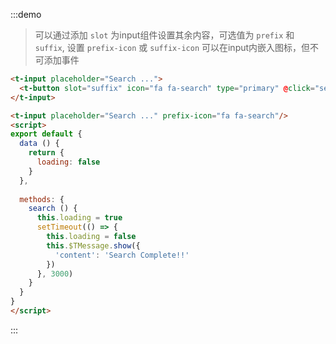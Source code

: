 :::demo
> 可以通过添加 `slot` 为input组件设置其余内容，可选值为 `prefix` 和 `suffix`, 设置 `prefix-icon` 或 `suffix-icon` 可以在input内嵌入图标，但不可添加事件
```html
<t-input placeholder="Search ...">
  <t-button slot="suffix" icon="fa fa-search" type="primary" @click="search" :loading="loading"/>
</t-input>

<t-input placeholder="Search ..." prefix-icon="fa fa-search"/>
<script>
export default {
  data () {
    return {
      loading: false
    }
  },
  
  methods: {
    search () {
      this.loading = true
      setTimeout(() => {
        this.loading = false
        this.$TMessage.show({
          'content': 'Search Complete!!'
        })
      }, 3000)
    }
  }
}
</script>
```
:::
